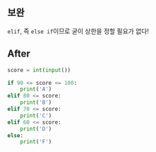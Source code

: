 ## 보완
`elif`, 즉 `else if`이므로 굳이 상한을 정할 필요가 없다!

## After
```python
score = int(input())

if 90 <= score <= 100:
    print('A')
elif 80 <= score:
    print('B')
elif 70 <= score:
    print('C')
elif 60 <= score:
    print('D')
else:
    print('F')

```